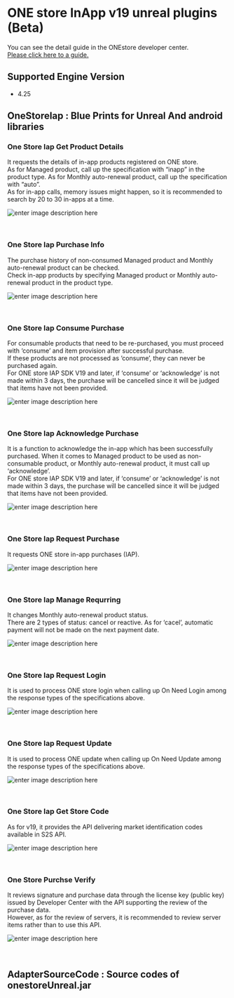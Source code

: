 # ONE store InApp v19 unreal plugins (Beta)

You can see the detail guide in the ONEstore developer center. <br>
[Please click here to a guide.](https://dev.onestore.co.kr/wiki/en/x/9wJZ)

## Supported Engine Version

- 4.25 


## OneStoreIap : Blue Prints for Unreal And android libraries


 ### One Store Iap Get Product Details
 It requests the details of in-app products registered on ONE store.<br>
 As for Managed product, call up the specification with “inapp” in the product type. As for Monthly auto-renewal product, call up the specification with “auto”.<br>
As for in-app calls, memory issues might happen, so it is recommended to search by 20 to 30 in-apps at a time.<br>
 
 ![enter image description here](https://dev.onestore.co.kr/wiki/en/doc/files/5833463/5833493/1/1607999424000/%E1%84%89%E1%85%B3%E1%84%8F%E1%85%B3%E1%84%85%E1%85%B5%E1%86%AB%E1%84%89%E1%85%A3%E1%86%BA+2020-08-31+%E1%84%8B%E1%85%A9%E1%84%92%E1%85%AE+4.00.39.png)

 <br>
 
 ### One Store Iap Purchase Info
 The purchase history of non-consumed Managed product and Monthly auto-renewal product can be checked.<br>
 Check in-app products by specifying Managed product or Monthly auto-renewal product in the product type.<br>
 
  ![enter image description here](https://dev.onestore.co.kr/wiki/en/doc/files/5833463/5833490/1/1607999424000/%E1%84%89%E1%85%B3%E1%84%8F%E1%85%B3%E1%84%85%E1%85%B5%E1%86%AB%E1%84%89%E1%85%A3%E1%86%BA+2020-08-31+%E1%84%8B%E1%85%A9%E1%84%92%E1%85%AE+3.59.37.png)
  
 <br>
 
 ### One Store Iap Consume Purchase 
 For consumable products that need to be re-purchased, you must proceed with ‘consume’ and item provision after successful purchase. <br>
 If these products are not processed as ‘consume’, they can never be purchased again.<br>
 For ONE store IAP SDK V19 and later, if ‘consume’ or ‘acknowledge’ is not made within 3 days, the purchase will be cancelled since it will be judged that items have not been provided.<br> 
 
 ![enter image description here](https://dev.onestore.co.kr/wiki/en/doc/files/5833463/5833495/1/1607999424000/%E1%84%89%E1%85%B3%E1%84%8F%E1%85%B3%E1%84%85%E1%85%B5%E1%86%AB%E1%84%89%E1%85%A3%E1%86%BA+2020-08-31+%E1%84%8B%E1%85%A9%E1%84%92%E1%85%AE+4.21.29.png)
 
 <br>
 
 ### One Store Iap Acknowledge Purchase 
 It is a function to acknowledge the in-app which has been successfully purchased. When it comes to Managed product to be used as non-consumable product, or Monthly auto-renewal product, it must call up ‘acknowledge’. <br>
 For ONE store IAP SDK V19 and later, if ‘consume’ or ‘acknowledge’ is not made within 3 days, the purchase will be cancelled since it will be judged that items have not been provided.<br> 
 
 ![enter image description here](https://dev.onestore.co.kr/wiki/en/doc/files/5833463/5833494/1/1607999424000/%E1%84%89%E1%85%B3%E1%84%8F%E1%85%B3%E1%84%85%E1%85%B5%E1%86%AB%E1%84%89%E1%85%A3%E1%86%BA+2020-08-31+%E1%84%8B%E1%85%A9%E1%84%92%E1%85%AE+4.29.24.png)
 
 <br>
 
 ### One Store Iap Request Purchase 
 It requests ONE store in-app purchases (IAP).<br> 
 
 ![enter image description here](https://dev.onestore.co.kr/wiki/en/doc/files/5833463/5833492/1/1607999424000/%E1%84%89%E1%85%B3%E1%84%8F%E1%85%B3%E1%84%85%E1%85%B5%E1%86%AB%E1%84%89%E1%85%A3%E1%86%BA+2020-08-31+%E1%84%8B%E1%85%A9%E1%84%92%E1%85%AE+4.14.54.png)
 
 <br>
 
 ### One Store Iap Manage Requrring 
 It changes Monthly auto-renewal product status.<br>
 There are 2 types of status: cancel or reactive. As for ‘cacel’, automatic payment will not be made on the next payment date.<br> 
 
 ![enter image description here](https://dev.onestore.co.kr/wiki/en/doc/files/5833463/5833481/1/1607999424000/%E1%84%89%E1%85%B3%E1%84%8F%E1%85%B3%E1%84%85%E1%85%B5%E1%86%AB%E1%84%89%E1%85%A3%E1%86%BA+2020-08-31+%E1%84%8B%E1%85%A9%E1%84%92%E1%85%AE+4.32.48.png)
 
 <br>
 
 ### One Store Iap Request Login
 It is used to process ONE store login when calling up On Need Login among the response types of the specifications above.<br>
 
 ![enter image description here](https://dev.onestore.co.kr/wiki/en/doc/files/5833463/5833483/1/1607999424000/%E1%84%89%E1%85%B3%E1%84%8F%E1%85%B3%E1%84%85%E1%85%B5%E1%86%AB%E1%84%89%E1%85%A3%E1%86%BA+2020-08-31+%E1%84%8B%E1%85%A9%E1%84%92%E1%85%AE+4.40.27.png)
 
 <br>
 
 ### One Store Iap Request Update 
 It is used to process ONE update when calling up On Need Update among the response types of the specifications above. <br>
 
 ![enter image description here](https://dev.onestore.co.kr/wiki/en/doc/files/5833463/5833482/1/1607999424000/%E1%84%89%E1%85%B3%E1%84%8F%E1%85%B3%E1%84%85%E1%85%B5%E1%86%AB%E1%84%89%E1%85%A3%E1%86%BA+2020-08-31+%E1%84%8B%E1%85%A9%E1%84%92%E1%85%AE+4.43.04.png)
 
 <br>
 
 ### One Store Iap Get Store Code 
 As for v19, it provides the API delivering market identification codes available in S2S API. <br> 
 
 ![enter image description here](https://dev.onestore.co.kr/wiki/en/doc/files/5833463/5833480/1/1607999424000/%E1%84%89%E1%85%B3%E1%84%8F%E1%85%B3%E1%84%85%E1%85%B5%E1%86%AB%E1%84%89%E1%85%A3%E1%86%BA+2020-08-31+%E1%84%8B%E1%85%A9%E1%84%92%E1%85%AE+4.37.25.png)
 
 <br>
 
 ### One Store Purchse Verify 
 It reviews signature and purchase data through the license key (public key) issued by Developer Center with the API supporting the review of the purchase data.<br>
 However, as for the review of servers, it is recommended to review server items rather than to use this API. <br>
 
 ![enter image description here](https://dev.onestore.co.kr/wiki/en/doc/files/5833463/5833485/1/1607999424000/%E1%84%89%E1%85%B3%E1%84%8F%E1%85%B3%E1%84%85%E1%85%B5%E1%86%AB%E1%84%89%E1%85%A3%E1%86%BA+2020-08-31+%E1%84%8B%E1%85%A9%E1%84%92%E1%85%AE+4.47.45.png)
 
 <br>
 


## AdapterSourceCode : Source codes of onestoreUnreal.jar  


